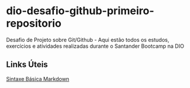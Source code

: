 # dio-desafio-github-primeiro-repositorio
Desafio de Projeto sobre Git/Github - Aqui estão todos os estudos, exercícios e atividades realizadas durante o Santander Bootcamp na DIO

## Links Úteis 
[Sintaxe Básica Markdown](https://www.markdownguide.org/basic-syntax/)

